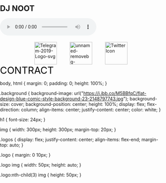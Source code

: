 <!DOCTYPE html>
<html lang="fr">
<head>
  <meta charset="UTF-8">
  <meta name="viewport" content="width=device-width, initial-scale=1.0">
  <title>DJ NOOT</title>
  <style>
    body, html {
      margin: 0;
      padding: 0;
      height: 100%;
    }
    
    .background {
      background-image: url("https://cdn.drawception.com/drawings/677083/kR86RDv0lN.png");
      background-size: 100% 85%;
      background-position: center;
      background-repeat: no-repeat;
      height: 100%;
      display: flex;
      flex-direction: column;
      align-items: center;
      justify-content: center;
      color: white;
    }
    
    h1 {
      font-size: 24px;
    }
    
    .audio-control {
      margin-top: auto;
      margin-bottom: 20px;
    }
    
    .logos {
      display: flex;
      justify-content: center;
      align-items: center; 
    }
    
    .logo {
      margin: 0 20px; 
    }
    
    .logo img {
      width: 70px; 
      height: auto;
    }
    
    .center-text {
      font-size: 30px; 
    }
    
    .center-text span {
      color: black; 
    }
  </style>
</head>
<body>
  <div class="background">
    <h1>DJ NOOT</h1>
    <div class="audio-control">
      <audio controls loops>
        <source src="music/6930e7f794cdf40de1928c745af8d553004473a3.mp3" type="audio/mpeg">
      </audio>
    </div>
    <div class="logos">
      <div class="logo">
        <a href="https://t.me/DjNootBASE"><img src="https://i.ibb.co/511sVf6/Telegram-2019-Logo-svg.png" alt="Telegram-2019-Logo-svg" border="0"></a>
      </div>
      <div class="logo">
        <a href="https://imgbb.com/"><img src="https://i.ibb.co/RgfkfZb/unnamed-removebg-preview.png" alt="unnamed-removebg-preview" border="0"></a>
      </div>
      <div class="logo">
        <a href="https://twitter.com/DJNOOTDegen"><img src="https://freepnglogo.com/images/all_img/1691832581twitter-x-icon-png.png" alt="Twitter Icon" border="0"></a>
      </div>
    </div>
    <div class="center-text"><span>CONTRACT</span></div> 
  </div>
</body>
</html>


body, html {
  margin: 0;
  padding: 0;
  height: 100%;
}

.background {
  background-image: url("https://i.ibb.co/M5BBfqC/flat-design-blue-comic-style-background-23-2148797743.jpg");
  background-size: cover;
  background-position: center;
  height: 100%;
  display: flex;
  flex-direction: column;
  align-items: center;
  justify-content: center;
  color: white;
}

h1 {
  font-size: 24px;
}

img {
  width: 300px;
  height: 300px;
  margin-top: 20px;
}

.logos {
  display: flex;
  justify-content: center;
  align-items: flex-end; 
  margin-top: auto; 
}

.logo {
  margin: 0 10px; 
}

.logo img {
  width: 50px;
  height: auto;
}

.logo:nth-child(3) img {
  height: 50px; 
}


